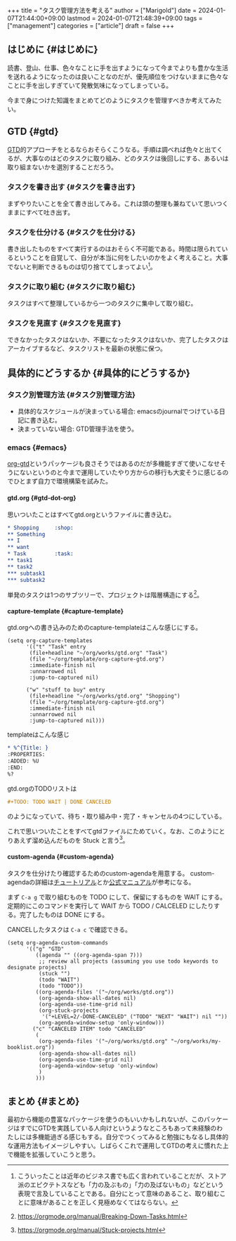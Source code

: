 +++
title = "タスク管理方法を考える"
author = ["Marigold"]
date = 2024-01-07T21:44:00+09:00
lastmod = 2024-01-07T21:48:39+09:00
tags = ["management"]
categories = ["article"]
draft = false
+++

## はじめに {#はじめに}

読書、登山、仕事、色々なことに手を出すようになって今までよりも豊かな生活を送れるようになったのは良いことなのだが、優先順位をつけないままに色々なことに手を出しすぎていて発散気味になってしまっている。

今まで身につけた知識をまとめてどのようにタスクを管理すべきか考えてみたい。


## GTD {#gtd}

[GTD](https://ja.wikipedia.org/wiki/Getting_Things_Done)的アプローチをとるならおそらくこうなる。手順は調べれば色々と出てくるが、大事なのはどのタスクに取り組み、どのタスクは後回しにする、あるいは取り組まないかを選別することだろう。


### タスクを書き出す {#タスクを書き出す}

まずやりたいことを全て書き出してみる。これは頭の整理も兼ねていて思いつくままにすべて吐き出す。


### タスクを仕分ける {#タスクを仕分ける}

書き出したものをすべて実行するのはおそらく不可能である。時間は限られているということを自覚して、自分が本当に何をしたいのかをよく考えること。大事でないと判断できるものは切り捨ててしまってよい[^fn:1]。


### タスクに取り組む {#タスクに取り組む}

タスクはすべて整理しているから一つのタスクに集中して取り組む。


### タスクを見直す {#タスクを見直す}

できなかったタスクはないか、不要になったタスクはないか、完了したタスクはアーカイブするなど、タスクリストを最新の状態に保つ。


## 具体的にどうするか {#具体的にどうするか}


### タスク別管理方法 {#タスク別管理方法}

-   具体的なスケジュールが決まっている場合: emacsのjournalでつけている日記に書き込む。
-   決まっていない場合: GTD管理手法を使う。


### emacs {#emacs}

[org-gtd](https://github.com/Trevoke/org-gtd.el)というパッケージも良さそうではあるのだが多機能すぎて使いこなせそうにないというのと今まで運用していたやり方からの移行も大変そうに感じるのでひとまず自力で環境構築を試みた。


#### gtd.org {#gtd-dot-org}

思いついたことはすべてgtd.orgというファイルに書き込む。

```org
* Shopping     :shop:
** Something
** I
** want
* Task         :task:
** task1
** task2
*** subtask1
*** subtask2
```

単発のタスクは1つのサブツリーで、プロジェクトは階層構造にする[^fn:2]。


#### capture-template {#capture-template}

gtd.orgへの書き込みのためのcapture-templateはこんな感じにする。

```elisp
(setq org-capture-templates
      '(("t" "Task" entry
       (file+headline "~/org/works/gtd.org" "Task")
       (file "~/org/template/org-capture-gtd.org")
       :immediate-finish nil
       :unnarrowed nil
       :jump-to-captured nil)

      ("w" "stuff to buy" entry
       (file+headline "~/org/works/gtd.org" "Shopping")
       (file "~/org/template/org-capture-gtd.org")
       :immediate-finish nil
       :unnarrowed nil
       :jump-to-captured nil)))
```

templateはこんな感じ

```org
* %^{Title: }
:PROPERTIES:
:ADDED: %U
:END:
%?
```

gtd.orgのTODOリストは

```org
#+TODO: TODO WAIT | DONE CANCELED
```

のようになっていて、待ち・取り組み中・完了・キャンセルの4つにしている。

これで思いついたことをすべてgtdファイルにためていく。なお、このようにとりあえず溜め込んだものを Stuck と言う[^fn:3]。


#### custom-agenda {#custom-agenda}

タスクを仕分けたり確認するためのcustom-agendaを用意する。
custom-agendaの詳細は[チュートリアル](https://orgmode.org/worg/org-tutorials/org-custom-agenda-commands.html)とか[公式マニュアル](https://orgmode.org/manual/Custom-Agenda-Views.html)が参考になる。

まず `C-a g` で取り組むものを TODO にして、保留にするものを WAIT にする。定期的にこのコマンドを実行して WAIT から TODO / CALCELED にしたりする。完了したものは DONE にする。

CANCELしたタスクは `C-a c` で確認できる。

```elisp
(setq org-agenda-custom-commands
      '(("g" "GTD"
         ((agenda "" ((org-agenda-span 7)))
          ;; review all projects (assuming you use todo keywords to designate projects)
          (stuck "")
          (todo "WAIT")
          (todo "TODO"))
         ((org-agenda-files '("~/org/works/gtd.org"))
          (org-agenda-show-all-dates nil)
          (org-agenda-use-time-grid nil)
          (org-stuck-projects
           '("+LEVEL=2/-DONE-CANCELED" ("TODO" "NEXT" "WAIT") nil ""))
          (org-agenda-window-setup 'only-window)))
        ("c" "CANCELED ITEM" todo "CANCELED"
         (
          (org-agenda-files '("~/org/works/gtd.org" "~/org/works/my-booklist.org"))
          (org-agenda-show-all-dates nil)
          (org-agenda-use-time-grid nil)
          (org-agenda-window-setup 'only-window)
          )
         )))
```


## まとめ {#まとめ}

最初から機能の豊富なパッケージを使うのもいいかもしれないが、このパッケージはすでにGTDを実践している人向けというようなところもあって未経験のわたしには多機能過ぎる感じもする。自分でつくってみると勉強にもなるし具体的な運用方法もイメージしやすい。しばらくこれで運用してGTDの考えに慣れた上で機能を拡張していこうと思う。

[^fn:1]: こういったことは近年のビジネス書でも広く言われていることだが、ストア派のエピクテトスなども「力の及ぶもの」「力の及ばないもの」などという表現で言及していることである。自分にとって意味のあること、取り組むことに意味があることを正しく見極めなくてはならない。
[^fn:2]: <https://orgmode.org/manual/Breaking-Down-Tasks.html>
[^fn:3]: <https://orgmode.org/manual/Stuck-projects.html>